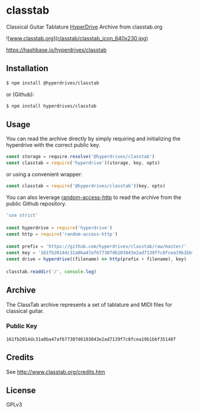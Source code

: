 classtab
========

Classical Guitar Tablature
[HyperDrive](https://github.com/mafintosh/hyperdrive) Archive from classtab.org

![www.classtab.org](classtab/classtab_icon_640x230.jpg)

https://hashbase.io/hyperdrives/classtab

## Installation

```sh
$ npm install @hyperdrives/classtab
```

or (Github):

```sh
$ npm install hyperdrives/classtab
```

## Usage

You can read the archive directly by simply requiring and initializing
the hyperdrive with the correct public key.

```js
const storage = require.resolve('@hyperdrives/classtab')
const classtab = require('hyperdrive')(storage, key, opts)
```

or using a convenient wrapper:

```js
const classtab = require('@hyperdrives/classtab')(key, opts)
```

You can also leverage [random-access-http](
https://github.com/random-access-storage/random-access-http) to read the
archive from the public Github repository.

```js
'use strict'

const hyperdrive = require('hyperdrive')
const http = require('random-access-http')

const prefix = 'https://github.com/hyperdrives/classtab/raw/master/'
const key = '161fb2014dc31a0ba47af677307d6103843e2ad7139f7c8fcea19b1bbf35148f'
const drive = hyperdrive((filename) => http(prefix + filename), key)

classtab.readdir('/', console.log)
```

## Archive

The ClassTab archive represents a set of tablature and MIDI files for classical guitar.

### Public Key

```
161fb2014dc31a0ba47af677307d6103843e2ad7139f7c8fcea19b1bbf35148f
```

## Credits

See http://www.classtab.org/credits.htm

## License

GPLv3
